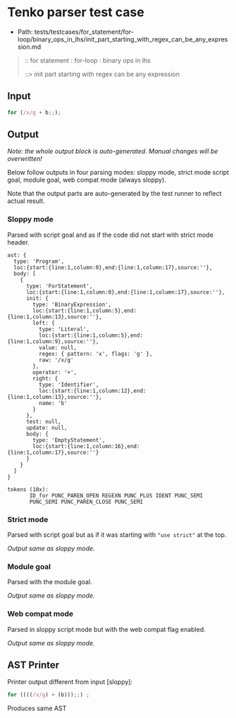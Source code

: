 # Tenko parser test case

- Path: tests/testcases/for_statement/for-loop/binary_ops_in_lhs/init_part_starting_with_regex_can_be_any_expression.md

> :: for statement : for-loop : binary ops in lhs
>
> ::> init part starting with regex can be any expression

## Input

`````js
for (/x/g + b;;);
`````

## Output

_Note: the whole output block is auto-generated. Manual changes will be overwritten!_

Below follow outputs in four parsing modes: sloppy mode, strict mode script goal, module goal, web compat mode (always sloppy).

Note that the output parts are auto-generated by the test runner to reflect actual result.

### Sloppy mode

Parsed with script goal and as if the code did not start with strict mode header.

`````
ast: {
  type: 'Program',
  loc:{start:{line:1,column:0},end:{line:1,column:17},source:''},
  body: [
    {
      type: 'ForStatement',
      loc:{start:{line:1,column:0},end:{line:1,column:17},source:''},
      init: {
        type: 'BinaryExpression',
        loc:{start:{line:1,column:5},end:{line:1,column:13},source:''},
        left: {
          type: 'Literal',
          loc:{start:{line:1,column:5},end:{line:1,column:9},source:''},
          value: null,
          regex: { pattern: 'x', flags: 'g' },
          raw: '/x/g'
        },
        operator: '+',
        right: {
          type: 'Identifier',
          loc:{start:{line:1,column:12},end:{line:1,column:13},source:''},
          name: 'b'
        }
      },
      test: null,
      update: null,
      body: {
        type: 'EmptyStatement',
        loc:{start:{line:1,column:16},end:{line:1,column:17},source:''}
      }
    }
  ]
}

tokens (10x):
       ID_for PUNC_PAREN_OPEN REGEXN PUNC_PLUS IDENT PUNC_SEMI
       PUNC_SEMI PUNC_PAREN_CLOSE PUNC_SEMI
`````

### Strict mode

Parsed with script goal but as if it was starting with `"use strict"` at the top.

_Output same as sloppy mode._

### Module goal

Parsed with the module goal.

_Output same as sloppy mode._

### Web compat mode

Parsed in sloppy script mode but with the web compat flag enabled.

_Output same as sloppy mode._

## AST Printer

Printer output different from input [sloppy]:

````js
for ((((/x/g) + (b)));;) ;
````

Produces same AST
